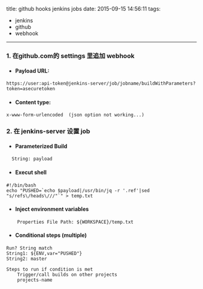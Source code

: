 title: github hooks jenkins jobs
date: 2015-09-15 14:56:11
tags:
- jenkins
- github
- webhook
---

### 1. 在github.com的 settings 里追加 webhook

- #### Payload URL:
```
https://user:api-token@jenkins-server/job/jobname/buildWithParameters?token=asecuretoken
```
- #### Content type:
```
x-www-form-urlencoded  (json option not working...)
```

### 2. 在 jenkins-server 设置 job

- #### Parameterized Build
```
  String: payload
```
- #### Execut shell
```
#!/bin/bash
echo "PUSHED=`echo $payload|/usr/bin/jq -r '.ref'|sed "s/refs\/heads\///"`" > temp.txt
```


- #### Inject environment variables
```
 	Properties File Path: ${WORKSPACE}/temp.txt
```

- #### Conditional steps (multiple)
```
Run? String match
String1: ${ENV,var="PUSHED"}
String2: master

Steps to run if condition is met
    Trigger/call builds on other projects
    projects-name
```
